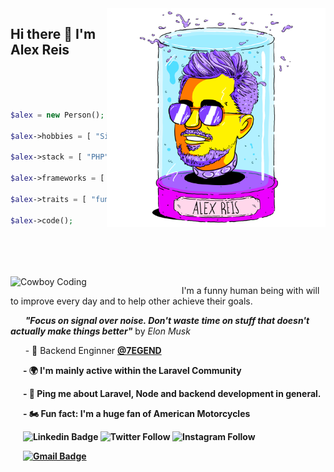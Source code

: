 <img align="right" src="https://raw.githubusercontent.com/ialexreis/adevr/master/03%20EFLC%20Alex%20Reis_headjar.png" alt="Illustration of Alex" width=350px />

## Hi there 👋 I'm __Alex Reis__

<br>
<br>
<br>

```php
$alex = new Person();

$alex->hobbies = [ "Sim Racing", "Motorcycles",  "Music" ]; 

$alex->stack = [ "PHP", ".NET", "Javascript", "Typescript" ];

$alex->frameworks = [ "Laravel", "Phalcon", "Node.js" ];

$alex->traits = [ "funny", "helpfull", "straight-forward" ];

$alex->code();
```


<br>
<br>
<br>
<br>
<img src="https://media.giphy.com/media/nGMnDqebzDcfm/giphy.gif" align=left alt="Cowboy Coding" width=250px padding="0 10px 0 0">

&nbsp;&nbsp;&nbsp;&nbsp;&nbsp;&nbsp;I'm a funny human being with will to improve every day and to help other achieve their goals.

&nbsp;&nbsp;&nbsp;&nbsp;&nbsp;&nbsp;**_"Focus on signal over noise. Don't waste time on stuff that doesn't actually make things better"_** by _Elon Musk_



&nbsp;&nbsp;&nbsp;&nbsp;&nbsp;&nbsp;- 🏢 Backend Enginner <b><a href="https://www.7egend.cr/" target="_blank">@7EGEND</a> 

&nbsp;&nbsp;&nbsp;&nbsp;&nbsp;&nbsp;- 🌍 I'm mainly active within the **Laravel Community**

&nbsp;&nbsp;&nbsp;&nbsp;&nbsp;&nbsp;- 💬 Ping me about Laravel, Node and backend development in general.

&nbsp;&nbsp;&nbsp;&nbsp;&nbsp;&nbsp;- 🏍️ Fun fact: I'm a huge fan of American Motorcycles

&nbsp;&nbsp;&nbsp;&nbsp;&nbsp;&nbsp;![Linkedin Badge](https://img.shields.io/badge/LinkedIn-0077B5?style=flat-square&logo=linkedin&logoColor=white&link=https://www.linkedin.com/in/alexandre-reis-dev/)
![Twitter Follow](https://img.shields.io/badge/Twitter-1DA1F2?style=flat-square&logo=twitter&logoColor=white?link=https://twitter.com/ialexreis)
![Instagram Follow](https://img.shields.io/badge/Instagram-E4405F?style=flat-square&logo=instagram&logoColor=white?link=https://instagram.com/ialexreis)

&nbsp;&nbsp;&nbsp;&nbsp;&nbsp;&nbsp;[![Gmail Badge](https://img.shields.io/badge/-costalexandreis@gmail.com-b20000?style=flat-square&logo=Gmail&logoColor=white&link=mailto:costalexandreis@gmail.com)](mailto:costalexandreis@gmail.com)
